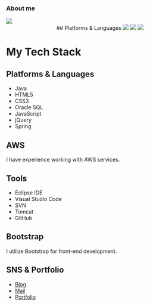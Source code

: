 ### About me

<img src="https://capsule-render.vercel.app/api?type=waving&color=auto&height=200&section=header&text=Yermi Github!&fontSize=90" />

<div align="center">
	## Platforms & Languages
	<img src="https://img.shields.io/badge/Amazon AWS-232F3E?style=flat&logo=Amazon AWS&logoColor=white" />
	<img src="https://img.shields.io/badge/Oracle SQL-F80000?style=flat&logo=Oracle SQL&logoColor=white" />
	<img src="https://img.shields.io/badge/Python-3776AB?style=flat&logo=Python&logoColor=white" />
</div>

# My Tech Stack

## Platforms & Languages
- Java
- HTML5
- CSS3
- Oracle SQL
- JavaScript
- jQuery
- Spring

## AWS
I have experience working with AWS services.

## Tools
- Eclipse IDE
- Visual Studio Code
- SVN
- Tomcat
- GitHub

## Bootstrap
I utilize Bootstrap for front-end development.

## SNS & Portfolio
- [Blog](https://yourblog.com)
- [Mail](mailto:youremail@example.com)
- [Portfolio](https://yourportfolio.com)
